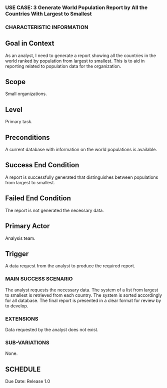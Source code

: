 ### USE CASE: 3 Generate World Population Report by All the Countries With Largest to Smallest

### CHARACTERISTIC INFORMATION
## Goal in Context  
As an analyst, I need to generate a report showing all the countries in the world ranked by population from largest to smallest. 
This is to aid in reporting related to population data for the organization.

## Scope  
Small organizations.

## Level  
Primary task.

## Preconditions  
A current database with information on the world populations is available.

## Success End Condition  
A report is successfully generated that distinguishes between populations from largest to smallest.

## Failed End Condition 
The report is not generated the necessary data.

## Primary Actor  
Analysis team.

## Trigger  
A data request from the analyst to produce the required report.

### MAIN SUCCESS SCENARIO
The analyst requests the necessary data.
The system of a list from largest to smallest is retrieved from each country.
The system is sorted accordingly for all database.
The final report is presented in a clear format for review by to develop.

### EXTENSIONS
Data requested by the analyst does not exist.

### SUB-VARIATIONS
None.

## SCHEDULE  
Due Date: Release 1.0

